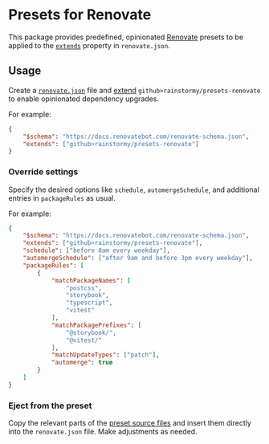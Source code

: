 # Presets for Renovate

This package provides predefined,
opinionated [Renovate](https://mend.io/renovate) presets to be applied to
the [`extends`](https://docs.renovatebot.com/configuration-options/#extends)
property in `renovate.json`.

## Usage
Create a [`renovate.json`](https://docs.renovatebot.com/configuration-options)
file and [extend](https://docs.renovatebot.com/config-presets/#github)
`github>rainstormy/presets-renovate` to enable opinionated dependency upgrades.

For example:

```json
{
    "$schema": "https://docs.renovatebot.com/renovate-schema.json",
    "extends": ["github>rainstormy/presets-renovate"]
}
```

### Override settings
Specify the desired options like `schedule`, `automergeSchedule`, and additional
entries in `packageRules` as usual.

For example:

```json
{
    "$schema": "https://docs.renovatebot.com/renovate-schema.json",
    "extends": ["github>rainstormy/presets-renovate"],
    "schedule": ["before 8am every weekday"],
    "automergeSchedule": ["after 9am and before 3pm every weekday"],
    "packageRules": [
        {
            "matchPackageNames": [
                "postcss",
                "storybook",
                "typescript",
                "vitest"
            ],
            "matchPackagePrefixes": [
                "@storybook/",
                "@vitest/"
            ],
            "matchUpdateTypes": ["patch"],
            "automerge": true
        }
    ]
}
```

### Eject from the preset
Copy the relevant parts of
the [preset source files](https://github.com/rainstormy/presets-renovate/tree/main/src)
and insert them directly into the `renovate.json` file. Make adjustments as
needed.
